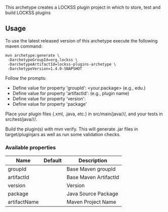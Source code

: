 
This archetype creates a LOCKSS plugin project in which to store, test and build LOCKSS plugins

## Usage

To use the latest released version of this archetype execute the following maven command:

    mvn archetype:generate \
     -DarchetypeGroupId=org.lockss \
     -DarchetypeArtifactId=lockss-plugins-archetype \
     -DarchetypeVersion=1.4.0-SNAPSHOT

Follow the prompts:
- Define value for property 'groupId': <your.package>  (e.g., edu.<institution>)
- Define value for property 'artifactId': <your-artifact>  (e.g., plugin name)
- Define value for property 'version': <your-version>
- Define value for property 'package' <your-package>

Place your plugin files (.xml, .java, etc.) in
src/main/java/<your-package>/<plugin-name>/, and your tests in
src/test/java/<your-package>/<plugin-name>/.

Build the plugin(s) with mvn verify.  This will generate
<plugin-name>.jar files in target/pluginjars as well as run some
validation checks.


### Available properties

Name                        | Default | Description
----------------------------|---------|--------------------
groupId                     |         | Base Maven groupId
artifactId                  |         | Base Maven ArtifactId
version                     |         | Version
package                     |         | Java Source Package
artifactName                |         | Maven Project Name

